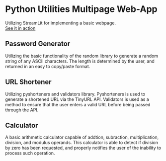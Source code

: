 # Python Utilities Multipage Web-App
Utilizing StreamLit for implementing a basic webpage.  
[See it in action](https://python-multipage-webapp-utilities.streamlit.app/)

## Password Generator 
Utilizing the basic functionality of the random library to generate a random string of any ASCII characters. The length is determined by the user, and returned in an easy to copy/paste format.

## URL Shortener
Utilizing pyshorteners and validators library. Pyshorteners is used to generate a shortened URL via the TinyURL API. Validators is used as a method to ensure that the user enters a valid URL before being passed through the API.

## Calculator
A basic arithmetic calculator capable of addtion, subraction, multiplication, division, and modulus operands. This calculator is able to detect if division by zero has been requested, and properly notifies the user of the inability to process such operation.

